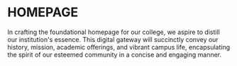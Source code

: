 # HOMEPAGE
In crafting the foundational homepage for our college, we aspire to distill our institution's essence. This digital gateway will succinctly convey our history, mission, academic offerings, and vibrant campus life, encapsulating the spirit of our esteemed community in a concise and engaging manner.
